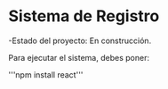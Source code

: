 <h1> Sistema de Registro</h1>

-Estado del proyecto: En construcción.

Para ejecutar el sistema, debes poner:

'''npm install react'''
